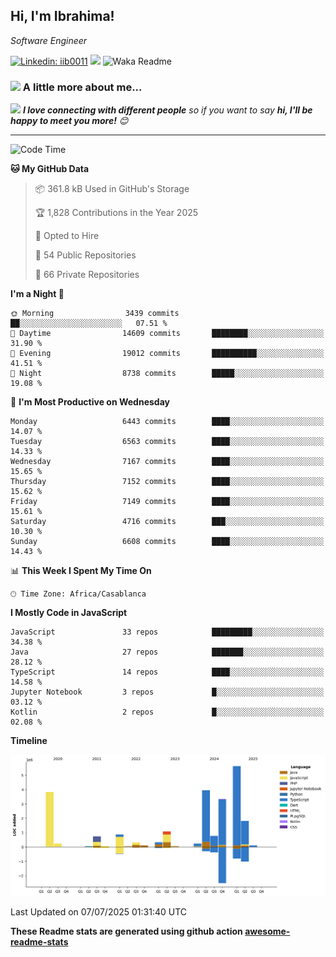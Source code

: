 <h2>Hi, I'm Ibrahima! </h2>
<p><em>Software Engineer 
</em></p>


[![Linkedin: iib0011](https://img.shields.io/badge/-iib0011-blue?style=flat-square&logo=Linkedin&logoColor=white&link=https://www.linkedin.com/in/iib0011/)](https://www.linkedin.com/in/iib0011/)
![](https://visitor-badge.glitch.me/badge?page_id=iib0011)
![Waka Readme](https://github.com/iib0011/iib0011/workflows/Waka%20Readme/badge.svg)


### <img src="https://media.giphy.com/media/VgCDAzcKvsR6OM0uWg/giphy.gif" width="50"> A little more about me...  


<img src="https://media.giphy.com/media/LnQjpWaON8nhr21vNW/giphy.gif" width="60"> <em><b>I love connecting with different people</b> so if you want to say <b>hi, I'll be happy to meet you more!</b> 😊</em>

---
<!--START_SECTION:waka-->
![Code Time](http://img.shields.io/badge/Code%20Time-5%2C064%20hrs%2013%20mins-blue)

**🐱 My GitHub Data** 

> 📦 361.8 kB Used in GitHub's Storage 
 > 
> 🏆 1,828 Contributions in the Year 2025
 > 
> 💼 Opted to Hire
 > 
> 📜 54 Public Repositories 
 > 
> 🔑 66 Private Repositories 
 > 
**I'm a Night 🦉** 

```text
🌞 Morning                3439 commits        ██░░░░░░░░░░░░░░░░░░░░░░░   07.51 % 
🌆 Daytime                14609 commits       ████████░░░░░░░░░░░░░░░░░   31.90 % 
🌃 Evening                19012 commits       ██████████░░░░░░░░░░░░░░░   41.51 % 
🌙 Night                  8738 commits        █████░░░░░░░░░░░░░░░░░░░░   19.08 % 
```
📅 **I'm Most Productive on Wednesday** 

```text
Monday                   6443 commits        ████░░░░░░░░░░░░░░░░░░░░░   14.07 % 
Tuesday                  6563 commits        ████░░░░░░░░░░░░░░░░░░░░░   14.33 % 
Wednesday                7167 commits        ████░░░░░░░░░░░░░░░░░░░░░   15.65 % 
Thursday                 7152 commits        ████░░░░░░░░░░░░░░░░░░░░░   15.62 % 
Friday                   7149 commits        ████░░░░░░░░░░░░░░░░░░░░░   15.61 % 
Saturday                 4716 commits        ███░░░░░░░░░░░░░░░░░░░░░░   10.30 % 
Sunday                   6608 commits        ████░░░░░░░░░░░░░░░░░░░░░   14.43 % 
```


📊 **This Week I Spent My Time On** 

```text
🕑︎ Time Zone: Africa/Casablanca
```

**I Mostly Code in JavaScript** 

```text
JavaScript               33 repos            █████████░░░░░░░░░░░░░░░░   34.38 % 
Java                     27 repos            ███████░░░░░░░░░░░░░░░░░░   28.12 % 
TypeScript               14 repos            ████░░░░░░░░░░░░░░░░░░░░░   14.58 % 
Jupyter Notebook         3 repos             █░░░░░░░░░░░░░░░░░░░░░░░░   03.12 % 
Kotlin                   2 repos             █░░░░░░░░░░░░░░░░░░░░░░░░   02.08 % 
```



**Timeline**

![Lines of Code chart](https://raw.githubusercontent.com/iib0011/iib0011/master/assets/bar_graph.png)


 Last Updated on 07/07/2025 01:31:40 UTC
<!--END_SECTION:waka-->

**These Readme stats are generated using github action [awesome-readme-stats](https://github.com/iib0011/waka-readme-stats)**

